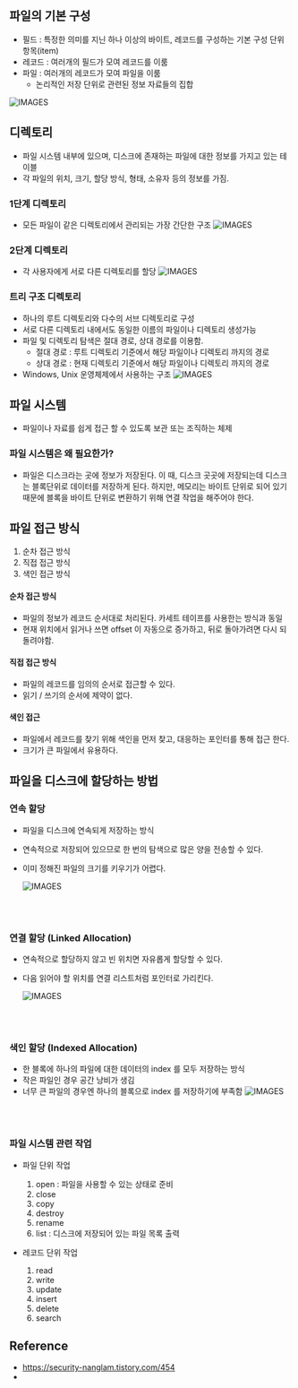 ## 파일의 기본 구성
- 필드 : 특정한 의미를 지닌 하나 이상의 바이트, 레코드를 구성하는 기본 구성 단위 항목(item)
- 레코드 : 여러개의 필드가 모여 레코드를 이룸
- 파일 : 여러개의 레코드가 모여 파일을 이룸
  - 논리적인 저장 단위로 관련된 정보 자료들의 집합

![IMAGES](../images/파일시스템-1.png)


## 디렉토리
- 파일 시스템 내부에 있으며, 디스크에 존재하는 파일에 대한 정보를 가지고 있는 테이블
- 각 파일의 위치, 크기, 할당 방식, 형태, 소유자 등의 정보를 가짐.

### 1단계 디렉토리
- 모든 파일이 같은 디렉토리에서 관리되는 가장 간단한 구조
  ![IMAGES](../images/파일시스템-5.png)

### 2단계 디렉토리
- 각 사용자에게 서로 다른 디렉토리를 할당
  ![IMAGES](../images/파일시스템-6.png)

### 트리 구조 디렉토리
- 하나의 루트 디렉토리와 다수의 서브 디렉토리로 구성
- 서로 다른 디렉토리 내에서도 동일한 이름의 파일이나 디렉토리 생성가능
- 파일 및 디렉토리 탐색은 절대 경로, 상대 경로를 이용함.
    - 절대 경로 : 루트 디렉토리 기준에서 해당 파일이나 디렉토리 까지의 경로
    - 상대 경로 : 현재 디렉토리 기준에서 해당 파일이나 디렉토리 까지의 경로
- Windows, Unix 운영체제에서 사용하는 구조
  ![IMAGES](../images/파일시스템-7.png)


## 파일 시스템
- 파일이나 자료를 쉽게 접근 할 수 있도록 보관 또는 조직하는 체제

### 파일 시스템은 왜 필요한가?
- 파일은 디스크라는 곳에 정보가 저장된다. 이 때, 디스크 곳곳에 저장되는데 디스크는 블록단위로 데이터를 저장하게 된다.
  하지만, 메모리는 바이트 단위로 되어 있기 때문에 블록을 바이트 단위로 변환하기 위해 연결 작업을 해주어야 한다.




## 파일 접근 방식
1. 순차 접근 방식
2. 직접 접근 방식
3. 색인 접근 방식


#### 순차 접근 방식
- 파일의 정보가 레코드 순서대로 처리된다. 카세트 테이프를 사용한는 방식과 동일
- 현재 위치에서 읽거나 쓰면 offset 이 자동으로 증가하고, 뒤로 돌아가려면 다시 되돌려야함.


#### 직접 접근 방식
- 파일의 레코드를 임의의 순서로 접근할 수 있다.
- 읽기 / 쓰기의 순서에 제약이 없다.

#### 색인 접근
- 파일에서 레코드를 찾기 위해 색인을 먼저 찾고, 대응하는 포인터를 통해 접근 한다.
- 크기가 큰 파일에서 유용하다.


## 파일을 디스크에 할당하는 방법
### 연속 할당
- 파일을 디스크에 연속되게 저장하는 방식
- 연속적으로 저장되어 있으므로 한 번의 탐색으로 많은 양을 전송할 수 있다.
- 이미 정해진 파일의 크기를 키우기가 어렵다.

  ![IMAGES](../images/파일시스템-2.png)

<br>
<br>

### 연결 할당 (Linked Allocation)
- 연속적으로 할당하지 않고 빈 위치면 자유롭게 할당할 수 있다.
- 다음 읽어야 할 위치를 연결 리스트처럼 포인터로 가리킨다.
  
  ![IMAGES](../images/파일시스템-3.png)

<br>

<br>

### 색인 할당 (Indexed Allocation)
- 한 블록에 하나의 파일에 대한 데이터의 index 를 모두 저장하는 방식
- 작은 파일인 경우 공간 낭비가 생김
- 너무 큰 파일의 경우엔 하나의 블록으로 index 를 저장하기에 부족함
  ![IMAGES](../images/파일시스템-4.png)

<br>

<br>

### 파일 시스템 관련 작업
- 파일 단위 작업
  1. open : 파일을 사용할 수 있는 상태로 준비
  2. close
  3. copy
  4. destroy
  5. rename
  6. list : 디스크에 저장되어 있는 파일 목록 출력

- 레코드 단위 작업
  1. read
  2. write
  3. update
  4. insert
  5. delete
  6. search







## Reference
- https://security-nanglam.tistory.com/454
- 